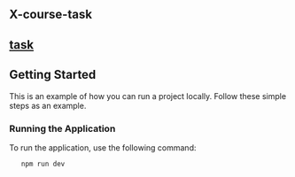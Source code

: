 ## X-course-task


## [task](https://courses.prometheus.org.ua/assets/courseware/v1/059d35f21b4a07f4ac181ddafcc349c8/asset-v1:Ciklum+FEB101+2022_T3+type@asset+block/Ciklum_%D0%9A%D1%83%D1%80%D1%81%D0%BE%D0%B2%D0%B8%D0%B9_%D0%BF%D1%80%D0%BE%D1%94%D0%BA%D1%82__%D0%9A%D0%BD%D0%B8%D0%B6%D0%BA%D0%BE%D0%B2%D0%B8%D0%B9_%D1%96%D0%BD%D1%82%D0%B5%D1%80%D0%BD%D0%B5%D1%82-%D0%BC%D0%B0%D0%B3%D0%B0%D0%B7%D0%B8%D0%BD_.pdf)

## Getting Started

This is an example of how you can run a project locally. Follow these simple steps as an example.

### Running the Application

To run the application, use the following command:
```
   npm run dev
```
